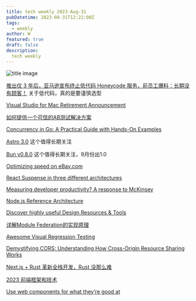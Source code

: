 ```yaml
---
title: tech weekly 2023-Aug-31
pubDatetime: 2023-08-31T12:22:00Z
tags:
  - weekly
author: W
featured: true
draft: false
description:
  tech weekly
---
```


![title image](https://images.unsplash.com/photo-1692617669592-5b0301899216?ixlib=rb-4.0.3&ixid=M3wxMjA3fDB8MHxwaG90by1wYWdlfHx8fGVufDB8fHx8fA%3D%3D&auto=format&fit=crop&w=2671&q=80)

[推出仅 3 年后，亚马逊宣布终止低代码 Honeycode 服务，前员工爆料：长期没有顾客！](https://mp.weixin.qq.com/s/aoDdS0IHvUmn9Rk85ilfGw) 关于低代码，真的是要谨慎选型

[Visual Studio for Mac Retirement Announcement](https://devblogs.microsoft.com/visualstudio/visual-studio-for-mac-retirement-announcement/)

[如何提供一个可信的AB测试解决方案](https://tech.meituan.com/2023/08/24/ab-test-practice-in-meituan.html)

[Concurrency in Go: A Practical Guide with Hands-On Examples](https://dev.to/kittipat1413/concurrency-in-go-a-practical-guide-with-hands-on-examples-37od)

[Astro 3.0](https://astro.build/blog/astro-3/) 这个值得长期关注

[Bun v0.8.0](https://bun.sh/blog/bun-v0.8.0) 这个值得长期关注，9月份出1.0

[Optimizing speed on eBay.com](https://medium.com/@addyosmani/shopping-for-speed-on-ebay-com-6229711d7573)

[React Suspense in three different architectures](https://elanmed.dev/blog/suspense-in-different-architectures)

[Measuring developer productivity? A response to McKinsey](https://newsletter.pragmaticengineer.com/p/measuring-developer-productivity)

[Node.js Reference Architecture](https://nodeshift.dev/nodejs-reference-architecture/)

[Discover highly useful Design Resources & Tools](https://www.toools.design/)

[详解Module Federation的实现原理](https://mp.weixin.qq.com/s/1dUTODMMuNufilEpB1d8_Q)

[Awesome Visual Regression Testing](https://github.com/mojoaxel/awesome-regression-testing)

[Demystifying CORS: Understanding How Cross-Origin Resource Sharing Works](https://dev.to/martinwachira/demystifying-cors-understanding-how-cross-origin-resource-sharing-works-93k)

[Next.js + Rust 革新全栈开发，Rust 没那么难](https://www.infoq.cn/article/Lc1XBgdrphTqv42CQ70x)

[2023 前端框架和技术](https://mp.weixin.qq.com/s/GTEYKVt7GUI-OHdML2WaaQ)

[Use web components for what they’re good at](https://nolanlawson.com/2023/08/23/use-web-components-for-what-theyre-good-at/)

